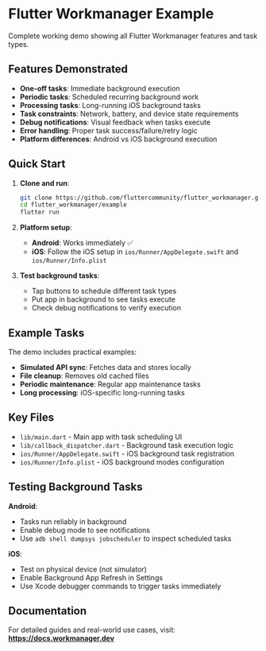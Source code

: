 # Flutter Workmanager Example

Complete working demo showing all Flutter Workmanager features and task types.

## Features Demonstrated

- **One-off tasks**: Immediate background execution
- **Periodic tasks**: Scheduled recurring background work
- **Processing tasks**: Long-running iOS background tasks
- **Task constraints**: Network, battery, and device state requirements
- **Debug notifications**: Visual feedback when tasks execute
- **Error handling**: Proper task success/failure/retry logic
- **Platform differences**: Android vs iOS background execution

## Quick Start

1. **Clone and run**:
   ```bash
   git clone https://github.com/fluttercommunity/flutter_workmanager.git
   cd flutter_workmanager/example
   flutter run
   ```

2. **Platform setup**:
   - **Android**: Works immediately ✅
   - **iOS**: Follow the iOS setup in `ios/Runner/AppDelegate.swift` and `ios/Runner/Info.plist`

3. **Test background tasks**:
   - Tap buttons to schedule different task types
   - Put app in background to see tasks execute
   - Check debug notifications to verify execution

## Example Tasks

The demo includes practical examples:

- **Simulated API sync**: Fetches data and stores locally
- **File cleanup**: Removes old cached files
- **Periodic maintenance**: Regular app maintenance tasks
- **Long processing**: iOS-specific long-running tasks

## Key Files

- `lib/main.dart` - Main app with task scheduling UI
- `lib/callback_dispatcher.dart` - Background task execution logic
- `ios/Runner/AppDelegate.swift` - iOS background task registration
- `ios/Runner/Info.plist` - iOS background modes configuration

## Testing Background Tasks

**Android**: 
- Tasks run reliably in background
- Enable debug mode to see notifications
- Use `adb shell dumpsys jobscheduler` to inspect scheduled tasks

**iOS**: 
- Test on physical device (not simulator)
- Enable Background App Refresh in Settings
- Use Xcode debugger commands to trigger tasks immediately

## Documentation

For detailed guides and real-world use cases, visit: **https://docs.workmanager.dev**
